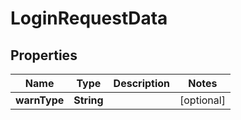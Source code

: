 # LoginRequestData

## Properties
Name | Type | Description | Notes
------------ | ------------- | ------------- | -------------
**warnType** | **String** |  |  [optional]
